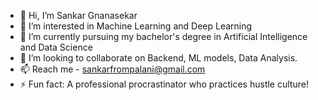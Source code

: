 - 👋 Hi, I’m Sankar Gnanasekar
- 👀 I’m interested in Machine Learning and Deep Learning
- 🌱 I’m currently pursuing my bachelor's degree in Artificial Intelligence and Data Science
- 💞️ I’m looking to collaborate on Backend, ML models, Data Analysis.
- 📫 Reach me - sankarfrompalani@gmail.com
- ⚡ Fun fact: A professional procrastinator who practices hustle culture!

<!---
sankaraxi/sankaraxi is a ✨ special ✨ repository because its `README.md` (this file) appears on your GitHub profile.
You can click the Preview link to take a look at your changes.
--->
